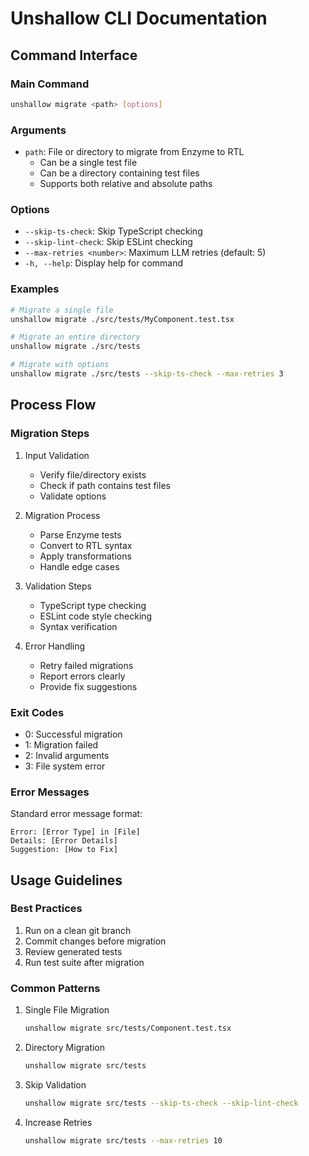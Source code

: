 # Unshallow CLI Documentation

## Command Interface

### Main Command
```bash
unshallow migrate <path> [options]
```

### Arguments
- `path`: File or directory to migrate from Enzyme to RTL
  - Can be a single test file
  - Can be a directory containing test files
  - Supports both relative and absolute paths

### Options
- `--skip-ts-check`: Skip TypeScript checking
- `--skip-lint-check`: Skip ESLint checking
- `--max-retries <number>`: Maximum LLM retries (default: 5)
- `-h, --help`: Display help for command

### Examples
```bash
# Migrate a single file
unshallow migrate ./src/tests/MyComponent.test.tsx

# Migrate an entire directory
unshallow migrate ./src/tests

# Migrate with options
unshallow migrate ./src/tests --skip-ts-check --max-retries 3
```

## Process Flow

### Migration Steps
1. Input Validation
   - Verify file/directory exists
   - Check if path contains test files
   - Validate options

2. Migration Process
   - Parse Enzyme tests
   - Convert to RTL syntax
   - Apply transformations
   - Handle edge cases

3. Validation Steps
   - TypeScript type checking
   - ESLint code style checking
   - Syntax verification

4. Error Handling
   - Retry failed migrations
   - Report errors clearly
   - Provide fix suggestions

### Exit Codes
- 0: Successful migration
- 1: Migration failed
- 2: Invalid arguments
- 3: File system error

### Error Messages
Standard error message format:
```
Error: [Error Type] in [File]
Details: [Error Details]
Suggestion: [How to Fix]
```

## Usage Guidelines

### Best Practices
1. Run on a clean git branch
2. Commit changes before migration
3. Review generated tests
4. Run test suite after migration

### Common Patterns
1. Single File Migration
   ```bash
   unshallow migrate src/tests/Component.test.tsx
   ```

2. Directory Migration
   ```bash
   unshallow migrate src/tests
   ```

3. Skip Validation
   ```bash
   unshallow migrate src/tests --skip-ts-check --skip-lint-check
   ```

4. Increase Retries
   ```bash
   unshallow migrate src/tests --max-retries 10
   ``` 